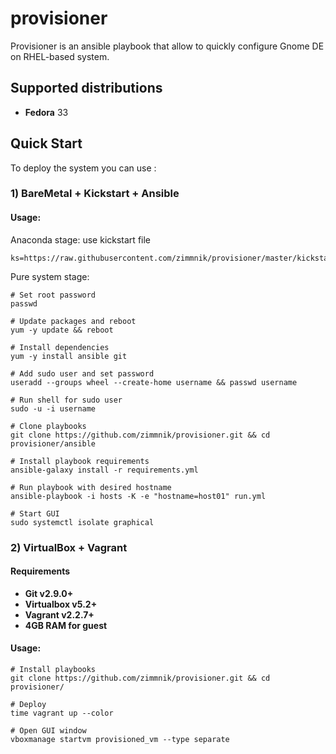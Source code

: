 # provisioner

Provisioner is an ansible playbook that allow to quickly configure Gnome DE on RHEL-based system.

Supported distributions
-----------------------------
-   **Fedora** 33

## Quick Start
To deploy the system you can use :

### 1) BareMetal + Kickstart + Ansible
#### Usage:

Anaconda stage: use kickstart file
```raw
ks=https://raw.githubusercontent.com/zimmnik/provisioner/master/kickstart/custom.cfg
```
Pure system stage:
```ShellSession
# Set root password
passwd

# Update packages and reboot
yum -y update && reboot

# Install dependencies
yum -y install ansible git

# Add sudo user and set password
useradd --groups wheel --create-home username && passwd username

# Run shell for sudo user
sudo -u -i username

# Clone playbooks
git clone https://github.com/zimmnik/provisioner.git && cd provisioner/ansible

# Install playbook requirements
ansible-galaxy install -r requirements.yml

# Run playbook with desired hostname
ansible-playbook -i hosts -K -e "hostname=host01" run.yml

# Start GUI
sudo systemctl isolate graphical
```
### 2) VirtualBox + Vagrant

#### Requirements
- **Git v2.9.0+**
- **Virtualbox v5.2+**
- **Vagrant v2.2.7+**
- **4GB RAM for guest**

#### Usage:
```ShellSession
# Install playbooks
git clone https://github.com/zimmnik/provisioner.git && cd provisioner/

# Deploy
time vagrant up --color

# Open GUI window
vboxmanage startvm provisioned_vm --type separate
```
